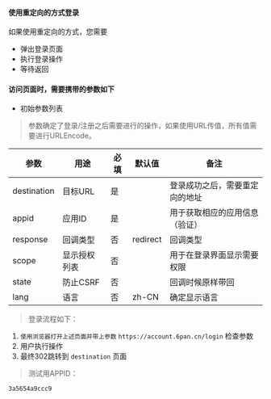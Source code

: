 
#### 使用重定向的方式登录

如果使用重定向的方式，您需要

* 弹出登录页面
* 执行登录操作
* 等待返回

#### 访问页面时，需要携带的参数如下

* 初始参数列表

> 参数确定了登录/注册之后需要进行的操作，如果使用URL传值，所有值需要进行URLEncode。

| 参数           |     用途       | 必填       |         默认值          |    备注                   |
|---------------|----------------|-----------|------------------|----------------------------|
| destination   |      目标URL      |    是      |                 | 登录成功之后，需要重定向的地址  |
| appid         |      应用ID       |    是     |                  | 用于获取相应的应用信息（验证）  |
| response      |    回调类型      |     否     | redirect             | 回调类型                  |
| scope         |    显示授权列表   |      否    |                     | 用于在登录界面显示需要权限       |
| state         |    防止CSRF     |     否      |                    | 回调时候原样带回               |
| lang          |    语言       |     否      |     zh-CN               | 确定显示语言               |

> 登录流程如下：
1. ```使用浏览器打开上述页面并带上参数``` ```https://account.6pan.cn/login``` 检查参数
2. 用户执行操作
3. 最终302跳转到 ```destination``` 页面

> 测试用APPID：

```3a5654a9ccc9```

